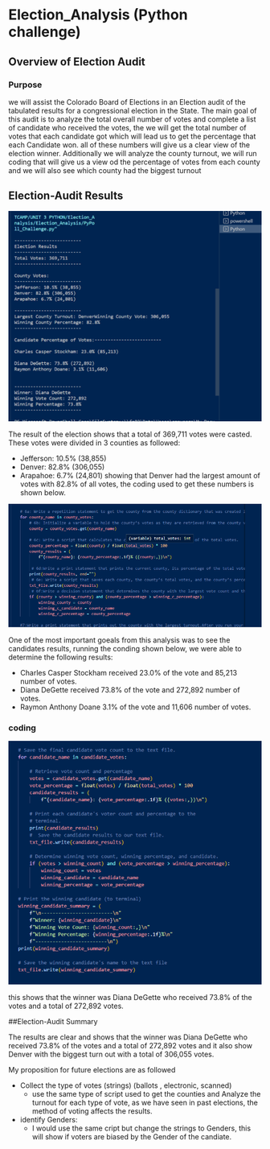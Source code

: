 # Election_Analysis (Python challenge)

## Overview of Election Audit
### Purpose
we will assist the Colorado Board of Elections in an Election audit of the tabulated results for a congressional election in the State. The main goal of this audit is to analyze the total overall number of votes and complete a list of candidate who received the votes, the we will get the total number of votes that each candidate got which will lead us to get the percentage that each Candidate won. all of these numbers will give us a clear view of the election winner.
Additionally we will analyze the county turnout, we will run coding that will give us a view od the percentage of votes from each county and we will also see which county had the biggest turnout

## Election-Audit Results
![election_analysis.png](election_analysis.png)

The result of the election shows that a total of 369,711 votes were casted. These votes were divided in 3 counties as followed:
* Jefferson: 10.5% (38,855)
* Denver: 82.8% (306,055)
* Arapahoe: 6.7% (24,801)
showing that Denver had the largest amount of votes with 82.8% of all votes, the coding used to get these numbers is shown below.

![total_number_of_votes_per_county.png](total_number_of_votes_per_county.png)

One of the most important goeals from this analysis was to see the candidates results, running the conding shown below, we were able to determine the following results:

* Charles Casper Stockham received 23.0% of the vote and 85,213 number of votes.
* Diana DeGette received 73.8% of the vote  and 272,892 number of votes.
* Raymon Anthony Doane 3.1% of the vote and 11,606 number of votes.
### coding
![percetage_by_candidate.png](percetage_by_candidate.png)

this shows that the winner was Diana DeGette who received 73.8% of the votes and a total of 272,892 votes.

##Election-Audit Summary

The results are clear and shows that the winner was Diana DeGette who received 73.8% of the votes and a total of 272,892 votes and it also show Denver with the biggest turn out with a total of 306,055 votes.

My proposition for future elections are as followed
 * Collect the type of votes (strings) (ballots , electronic, scanned)
    * use the same type of script used to get the counties and Analyze the turnout for each type of vote, as we have seen in past elections, the method of voting affects the results.
 * identify Genders:
    * I would use the same cript but change the strings to Genders, this will show if voters are biased by the Gender of the candiate.
  
      


